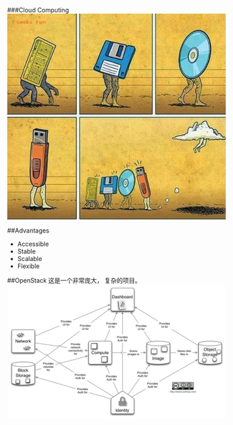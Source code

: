 ###Cloud Computing
![cloud](resources/cloud.jpg)


##Advantages
* Accessible
* Stable
* Scalable
* Flexible


##OpenStack
这是一个非常庞大， 复杂的项目。
![openstack](resources/openstack-arch.jpg)
